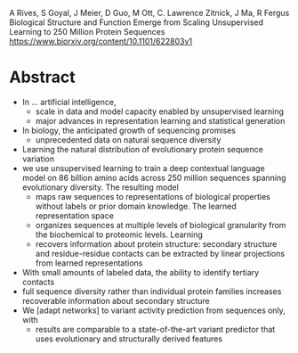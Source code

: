 A Rives, S Goyal, J Meier, D Guo, M Ott, C. Lawrence Zitnick, J Ma, R Fergus
Biological Structure and Function Emerge from
  Scaling Unsupervised Learning to 250 Million Protein Sequences
https://www.biorxiv.org/content/10.1101/622803v1

# Abstract

* In ... artificial intelligence,
  * scale in data and model capacity enabled by unsupervised learning
  * major advances in representation learning and statistical generation
* In biology, the anticipated growth of sequencing promises
  * unprecedented data on natural sequence diversity
* Learning the natural distribution of evolutionary protein sequence variation
* we use unsupervised learning to train a deep contextual language model
  on 86 billion amino acids across 250 million sequences spanning evolutionary
  diversity. The resulting model
  * maps raw sequences to representations of biological properties without
    labels or prior domain knowledge. The learned representation space
  * organizes sequences at multiple levels of biological granularity from the
    biochemical to proteomic levels.  Learning
  * recovers information about protein structure:
    secondary structure and residue-residue contacts can be extracted by linear
    projections from learned representations
* With small amounts of labeled data, the ability to identify tertiary contacts
* full sequence diversity rather than individual protein families increases
  recoverable information about secondary structure
* We [adapt networks] to variant activity prediction from sequences only, with
  * results are comparable to a state-of-the-art variant predictor that uses
    evolutionary and structurally derived features
